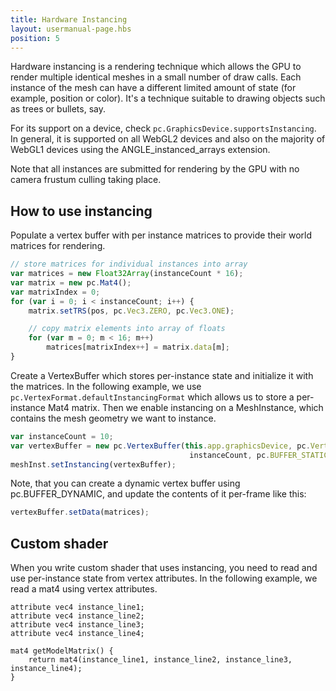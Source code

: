 ```yaml
---
title: Hardware Instancing
layout: usermanual-page.hbs
position: 5
---
```


Hardware instancing is a rendering technique which allows the GPU to render multiple identical meshes in a small number of draw calls. Each instance of the mesh can have a different limited amount of state (for example, position or color). It's a technique suitable to drawing objects such as trees or bullets, say.

For its support on a device, check `pc.GraphicsDevice.supportsInstancing`. In general, it is supported on all WebGL2 devices and also on the majority of WebGL1 devices using the ANGLE_instanced_arrays extension.

Note that all instances are submitted for rendering by the GPU with no camera frustum culling taking place.

## How to use instancing

Populate a vertex buffer with per instance matrices to provide their world matrices for rendering.

```javascript
// store matrices for individual instances into array
var matrices = new Float32Array(instanceCount * 16);
var matrix = new pc.Mat4();
var matrixIndex = 0;
for (var i = 0; i < instanceCount; i++) {
    matrix.setTRS(pos, pc.Vec3.ZERO, pc.Vec3.ONE);

    // copy matrix elements into array of floats
    for (var m = 0; m < 16; m++)
        matrices[matrixIndex++] = matrix.data[m];
}
```

Create a VertexBuffer which stores per-instance state and initialize it with the matrices. In the following example, we use `pc.VertexFormat.defaultInstancingFormat` which allows us to store a per-instance Mat4 matrix. Then we enable instancing on a MeshInstance, which contains the mesh geometry we want to instance.

```javascript
var instanceCount = 10;
var vertexBuffer = new pc.VertexBuffer(this.app.graphicsDevice, pc.VertexFormat.defaultInstancingFormat,
                                        instanceCount, pc.BUFFER_STATIC, matrices);
meshInst.setInstancing(vertexBuffer);
```

Note, that you can create a dynamic vertex buffer using pc.BUFFER_DYNAMIC, and update the contents of it per-frame like this:

```javascript
vertexBuffer.setData(matrices);
```

## Custom shader

When you write custom shader that uses instancing, you need to read and use per-instance state from vertex attributes.
In the following example, we read a mat4 using vertex attributes.

```
attribute vec4 instance_line1;
attribute vec4 instance_line2;
attribute vec4 instance_line3;
attribute vec4 instance_line4;

mat4 getModelMatrix() {
    return mat4(instance_line1, instance_line2, instance_line3, instance_line4);
}
```
